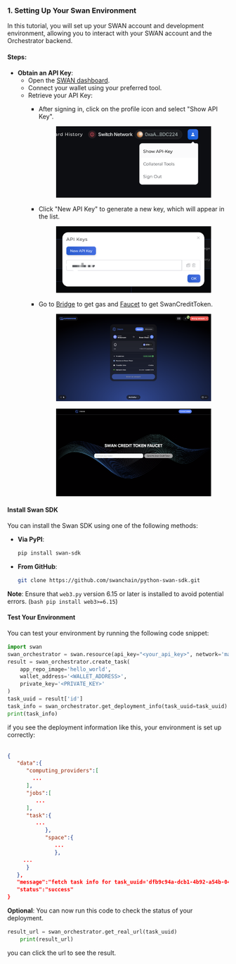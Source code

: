 ### 1. Setting Up Your Swan Environment

In this tutorial, you will set up your SWAN account and development environment, allowing you to interact with your SWAN account and the Orchestrator backend.

#### Steps:

* **Obtain an API Key**:
    * Open the [SWAN dashboard](https://orchestrator.swanchain.io/provider-status).
    * Connect your wallet using your preferred tool.
    * Retrieve your API Key:
        - After signing in, click on the profile icon and select "Show API Key".

            <figure><img src="../../.gitbook/assets/image (185).png" alt=""><figcaption></figcaption></figure>

        - Click "New API Key" to generate a new key, which will appear in the list.

            <figure><img src="../../.gitbook/assets/login-api-key-2.png" alt=""><figcaption></figcaption></figure>
        
        - Go to [Bridge](https://superbridge.app/swan-chain) to get gas and [Faucet](https://faucet.swanchain.io/) to get SwanCreditToken. 
            <figure><img src="../../.gitbook/assets/Bridge.png" alt=""><figcaption></figcaption></figure>
            <figure><img src="../../.gitbook/assets/faucet.png" alt=""><figcaption></figcaption></figure>

#### Install Swan SDK

You can install the Swan SDK using one of the following methods:

- **Via PyPI**:
  ```bash
  pip install swan-sdk
  ```
- **From GitHub**:
  ```bash
  git clone https://github.com/swanchain/python-swan-sdk.git
  ```

**Note**: Ensure that `web3.py` version 6.15 or later is installed to avoid potential errors. (```bash pip install web3>=6.15```)

#### Test Your Environment
You can test your environment by running the following code snippet:

```python
import swan
swan_orchestrator = swan.resource(api_key="<your_api_key>", network='mainnet', service_name='Orchestrator')
result = swan_orchestrator.create_task(
    app_repo_image='hello_world',
    wallet_address='<WALLET_ADDRESS>',
    private_key='<PRIVATE_KEY>'
)
task_uuid = result['id']
task_info = swan_orchestrator.get_deployment_info(task_uuid=task_uuid)
print(task_info)
```
if you see the deployment information like this, your environment is set up correctly:
```json

{
   "data":{
      "computing_providers":[
        ...
      ],
      "jobs":[
         ...
      ],
      "task":{
         ...
            },
            "space":{
               ...
               },
     ...
      }
   },
   "message":"fetch task info for task_uuid='dfb9c94a-dcb1-4b92-a54b-046ea7d745cc' successfully",
   "status":"success"
}
```
**Optional**: You can now run this code to check the status of your deployment.
```Python
result_url = swan_orchestrator.get_real_url(task_uuid)
    print(result_url)
```
you can click the url to see the result.